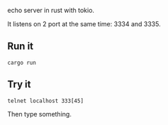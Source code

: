 echo server in rust with tokio.

It listens on 2 port at the same time: 3334 and 3335.

## Run it

`cargo run`


## Try it

`telnet localhost 333[45]`

Then type something.
